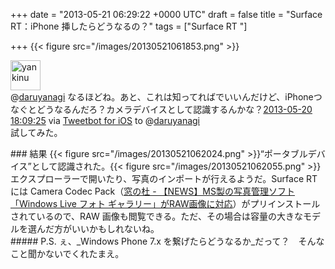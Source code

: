 
+++
date = "2013-05-21 06:29:22 +0000 UTC"
draft = false
title = "Surface RT：iPhone 挿したらどうなるの？"
tags = ["Surface RT "]

+++
{{< figure src="/images/20130521061853.png"  >}}<div class="twitter-detail twitter-detail-left"><div class="twitter-detail-user"><a class="twitter-user-screen-name" href="http://twitter.com/yankinu"><img src="http://a0.twimg.com/profile_images/2164241074/58a2a17a-8334-426b-85b7-f7f9d2b006bf_normal.png" alt="yankinu" height="48" width="48"/></a></div><div class="twitter-detail-tweet">      @<a class="twitter-user-screen-name" href="http://twitter.com/daruyanagi" target="_top">daruyanagi</a> なるほどね。あと、これは知ってればでいいんだけど、iPhoneつなぐとどうなるんだろ？カメラデバイスとして認識するんかな？<a href="http://twitter.com/yankinu/status/336408307927482368" class="twitter-detail-info-permalink"><span class="twitter-detail-info-date">2013-05-20</span> <span class="twitter-detail-info-time">18:09:25</span></a> <span class="twitter-detail-info-source">via <a href="http://tapbots.com/tweetbot" rel="nofollow">Tweetbot for iOS</a></span> to @<a href="http://twitter.com/daruyanagi/status/336407800764846080" class="twitter-user-screen-name">daruyanagi</a></div></div>試してみた。

<div class="section">
    ### 結果
    {{< figure src="/images/20130521062024.png"  >}}“ポータブルデバイス”として認識された。{{< figure src="/images/20130521062055.png"  >}}エクスプローラーで開いたり、写真のインポートが行えるようだ。Surface RT には Camera Codec Pack（<a href="http://www.forest.impress.co.jp/docs/news/20110727_463426.html">窓の杜 - 【NEWS】MS製の写真管理ソフト「Windows Live フォト ギャラリー」がRAW画像に対応</a>）がプリインストールされているので、RAW 画像も閲覧できる。ただ、その場合は容量の大きなモデルを選んだ方がいいかもしれないね。

<div class="section">
    ##### P.S.
    ぇ、_Windows Phone 7.x を繋げたらどうなるか_だって？　そんなこと聞かないでくれたまえ。

</div>
</div>

